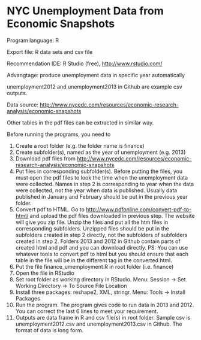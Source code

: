 NYC Unemployment Data from Economic Snapshots
=========================

Program language: R

Export file: R data sets and csv file

Recommendation IDE: R Studio (free), http://www.rstudio.com/

Advangtage: produce unemployment data in specific year automatically

unemployment2012 and unemployment2013 in Github are example csv outputs.

Data source: http://www.nycedc.com/resources/economic-research-analysis/economic-snapshots

Other tables in the pdf files can be extracted in similar way.

Before running the programs, you need to 

1. Create a root folder (e.g. the folder name is finance)
2. Create subfolder(s), named as the year of unemployment (e.g. 2013)
3. Download pdf files from http://www.nycedc.com/resources/economic-research-analysis/economic-snapshots
4. Put files in corresponding subfolder(s). Before putting the files, you must open the pdf files to look the time when the unemployment data were collected. Names in step 2 is corresponding to year when the data were collected, not the year when data is published. Usually data published in January and February should be put in the previous year folder.
5. Convert pdf to HTML. Go to http://www.pdfonline.com/convert-pdf-to-html/ and upload the pdf files downloaded in previous step. The website will give you zip file. Unzip the files and put all the htm files in corresponding subfolders. Unzipped files should be put in the subfolders created in step 2 directly, not the subfolders of subfolders created in step 2. Folders 2013 and 2012 in Github contain parts of created html and pdf and you can download directly. PS: You can use whatever tools to convert pdf to html but you should ensure that each table in the file will be in the different <table> tag in the converted html.
6. Put the file finance_umemployment.R in root folder (i.e. finance)
7. Open the file in RStudio
8. Set root folder as working directory in RStudio. Menu: Session -> Set Working Directory -> To Source File Location
9. Install three packages: reshape2, XML, stringr. Menu: Tools -> Install Packages
10. Run the program. The program gives code to run data in 2013 and 2012. You can correct the last 6 lines to meet your requirement.
11. Outputs are data frame in R and csv file(s) in root folder. Sample csv is unemployment2012.csv and unemployment2013.csv in Github. The format of data is long form.
